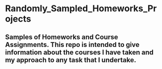 # Randomly_Sampled_Homeworks_Projects
## Samples of Homeworks and Course Assignments. This repo is intended to give information about the courses I have taken and my approach to any task that I undertake.
